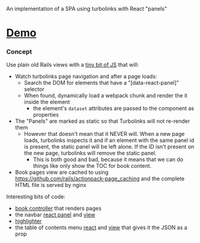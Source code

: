 An implementation of a SPA using turbolinks with React "panels"

# [Demo](https://spa-turbolinks.rdls.org/)

### Concept

Use plain old Rails views with a [tiny bit of JS](app/javascript/panels/attach.js) that will:

 * Watch turbolinks page navigation and after a page loads:
   * Search the DOM for elements that have a "[data-react-panel]" selector
   * When found, dynamically load a webpack chunk and render the it inside the element
      * the element's `dataset` attributes are passed to the component as properties
 * The "Panels" are marked as static so that Turbolinks will not re-render them
   * However that doesn't mean that it NEVER will.  When a new page loads, turbolinks inspects it and if an element with the same panel id is present, the static panel will be left alone.  If the ID isn't present on the new page, turbolinks will remove the static panel.
      * This is both good and bad, because it means that we can do things like only show the TOC for book content.
 * Book pages view are cached to using https://github.com/rails/actionpack-page_caching and the complete HTML file is served by nginx

Interesting bits of code:

  * [book controller](app/controllers/book_controller.rb) that renders pages
  * the navbar [react panel](app/javascript/panels/navbar.js) and [view](app/views/application/_navbar.html.erb)
  * [highlighter](app/javascript/panels/highlighting.js)
  * the table of contents menu [react](app/javascript/panels/book-toc-menu.js) and [view](app/views/application/_book_toc_menu.html.erb) that gives it the JSON as a prop
